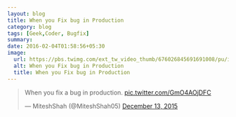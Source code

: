 ```yaml
---
layout: blog
title: When you Fix bug in Production
category: blog
tags: [Geek,Coder, Bugfix]
summary:
date: 2016-02-04T01:58:56+05:30
image:
  url: https://pbs.twimg.com/ext_tw_video_thumb/676026845691691008/pu/img/LYbMqEUv7ybdlOUF.jpg
  alt: When you Fix bug in Production
  title: When you Fix bug in Production
---
```


<blockquote class="twitter-video" data-lang="en"><p lang="en" dir="ltr">When you fix a bug in production. <a href="https://t.co/GmO4AOjDFC">pic.twitter.com/GmO4AOjDFC</a></p>&mdash; MiteshShah (@MiteshShah05) <a href="https://twitter.com/JonathanDeMoor/status/676027065171316737">December 13, 2015</a></blockquote>
<script async src="//platform.twitter.com/widgets.js" charset="utf-8"></script>

